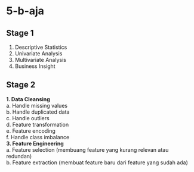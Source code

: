 # 5-b-aja

## Stage 1
1. Descriptive Statistics
2. Univariate Analysis
3. Multivariate Analysis
4. Business Insight

## Stage 2
**1. Data Cleansing<br>**
   a. Handle missing values<br>
   b. Handle duplicated data<br>
   c. Handle outliers<br>
   d. Feature transformation<br>
   e. Feature encoding<br>
   f. Handle class imbalance<br>
**3. Feature Engineering<br>**
   a. Feature selection (membuang feature yang kurang relevan atau redundan)<br>
   b. Feature extraction (membuat feature baru dari feature yang sudah ada)<br>

